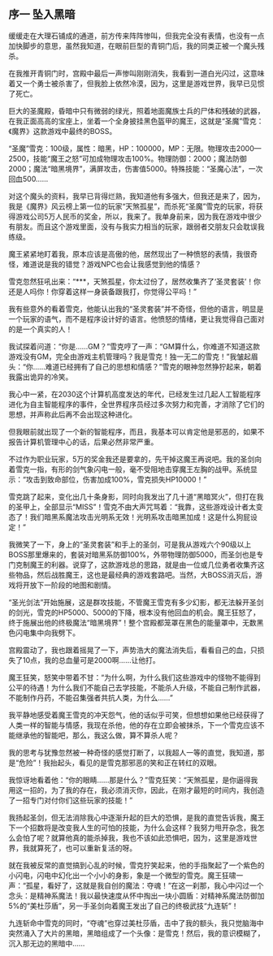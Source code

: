 ## 序一 坠入黑暗

缓缓走在大理石铺成的通道，前方传来阵阵惨叫，但我完全没有表情，也没有一点加快脚步的意思，虽然我知道，在眼前巨型的青铜门后，我的同类正被一个魔头残杀。

在我推开青铜门时，宫殿中最后一声惨叫刚刚消失，我看到一道白光闪过，这意味着又一个勇士被杀害了，但我脸上依然冷漠，因为，这里是游戏世界，我早已见惯了死亡。

巨大的圣魔殿，昏暗中只有微弱的绿光，照着地面魔族士兵的尸体和残破的武器，在我正面高高的宝座上，坐着一个全身披挂黑色盔甲的魔王，这就是“圣魔”雪克：《魔界》这款游戏中最终的BOSS。

“圣魔”雪克：100级，属性：暗黑，HP：100000，MP：无限。物理攻击2000—2500，技能“魔王之怒”可加成物理攻击100%。物理防御：2000；魔法防御2000；魔法“暗黑境界”，满屏攻击，伤害值5000。特殊技能：“圣魔心法”，一次回血500……

对这个魔头的资料，我早已背得烂熟，我知道他有多强大，但我还是来了，因为，我是《魔界》风云榜上第一位的玩家“天煞孤星”，而杀死“圣魔”雪克的玩家，将获得游戏公司5万人民币的奖金，所以，我来了。我单身前来，因为我在游戏中很少有朋友。而且这个游戏里面，没有与我实力相当的玩家，跟弱者交朋友只会耽误我练级。

魔王紧紧地盯着我，原本应该是高傲的他，居然现出了一种愤怒的表情，我很奇怪，难道说是我的错觉？游戏NPC也会让我感觉到他的情感？

雪克忽然狂吼出来：“\*\*\*，天煞孤星，你太过份了，居然收集齐了‘圣灵套装’！你还是人吗你！你穿着这样一身装备跟我打，你觉得公平吗！”

我有些意外的看着雪克，他能认出我的“圣灵套装”并不奇怪，但他的语言，明显是一个玩家的语气，而不是程序设计好的语言。他愤怒的情绪，更让我觉得自己面对的是一个真实的人！

我试探着问道：“你是……GM？”雪克哼了一声：“GM算什么，你难道不知道这款游戏没有GM，完全由游戏主机管理吗？我是雪克！独一无二的雪克！”我皱起眉头：“你……难道已经拥有了自己的思想和情感？”雪克的眼神忽然狰狞起来，朝着我露出诡异的冷笑。

我心中一紧，在2030这个计算机高度发达的年代，已经发生过几起人工智能程序进化为自主智能程序的事件，全世界程序员经过多次努力和完善，才消除了它们的思想，并声称此后再不会出现这种进化。

但我眼前就出现了一个新的智能程序，而且，我基本可以肯定他是邪恶的，如果不报告计算机管理中心的话，后果必然非常严重。

不过作为职业玩家，5万的奖金我还是要拿的，先干掉这魔王再说吧。我的圣剑向着雪克一指，有形的剑气象闪电一般，毫不受阻地击穿魔王左胸的战甲。系统显示：“攻击到致命部位，伤害加成100%，雪克损失HP10000！”

雪克跳了起来，变化出几十条身影，同时向我发出了几十道“黑暗冥火”，但打在我的圣甲上，全部显示“MISS”！雪克不由大声咒骂着：“我靠，这些游戏设计者太变态了！我们暗黑系魔法攻击光明系无效！光明系攻击暗黑加成！这是什么狗屁设定！”

我微笑了一下，身上的“圣灵套装”和手上的圣剑，可是我从游戏六个90级以上BOSS那里爆来的，套装对暗黑系防御100%，外带物理防御5000，而圣剑也是专门克制魔王的利器。说穿了，这款游戏总的思路，就是由一位或几位勇者收集齐这些物品，然后战胜魔王，这也是最经典的游戏套路吧。当然，大BOSS消灭后，游戏将开放下一阶段的地图和剧情。

“圣光剑法”开始施展，这是群攻技能，不管魔王雪克有多少幻影，都无法躲开圣剑的剑光，雪克的HP5000、5000的下降，根本没有他回血的机会。魔王狂怒了，终于施展出他的终极魔法“暗黑境界”！整个宫殿都笼罩在黑色的能量罩中，无数黑色闪电集中向我劈下。

宫殿震动了，我也跟着摇晃了一下，声势浩大的魔法消失后，看看自己的血，只损失了10点，我的总血量可是2000啊……让他打。

魔王狂笑，怒笑中带着不甘：“为什么啊，为什么我们这些游戏中的怪物不能得到公平的待遇！为什么我们不能自己去学技能，不能杀人升级，不能自己制作武器，不能制作丹药，不能召集强者共抗人类，为什么……”

我平静地感受着魔王雪克的冲天怨气，他的话似乎可笑，但想想如果他已经获得了人类一样的智能与情感，我现在杀他，他的存在立即会被抹杀，下一个雪克应该不能继承他的智能吧，那么，我这么做，算不算杀人呢？

我的思考与犹豫忽然被一种奇怪的感觉打断了，以我超人一等的直觉，我知道，那是“危险”！我抬起头，看见的是雪克那邪恶的笑和正在转红的双眼。

我惊讶地看着他：“你的眼睛……那是什么？”雪克狂笑：“天煞孤星，是你逼得我用这一招的，为了我的存在，我必须消灭你，因此，在刚才最短的时间内，我创造了一招专门对付你们这些玩家的技能！”

我扬起圣剑，但无法消除我心中逐渐升起的巨大的恐惧，是我的直觉告诉我，魔王下一个招数将是改变我人生的可怕的技能，为什么会这样？我努力甩开杂念，我怎么会怕了呢？就算他真的能杀掉我，我也不该如此恐惧吧，因为，这里是游戏世界，我就算死了，也可以重新复活的呀。

就在我被反常的直觉搞到心乱的时候，雪克狞笑起来，他的手指聚起了一个紫色的小闪电，闪电中幻化出一个小小的身影，象是一个微型的雪克。魔王狂啸一声：“孤星，看好了，这就是我自创的魔法：夺魂！”在这一刹那，我心中闪过一个念头：是精神系魔法！我以最快速度从怀中掏出一块小圆盾：对精神系魔法防御加5%的“美杜莎盾”，另一手圣剑向着魔王发出了自己的终极武技“九连斩”！

九连斩命中雪克的同时，“夺魂”也穿过美杜莎盾，击中了我的额头，我只觉脑海中突然涌入了大片的黑暗，黑暗组成了一个头像：是雪克！然后，我的意识模糊了，沉入那无边的黑暗中……





